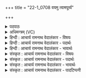 +++
title = "22-1_0708 वयमु त्वामपूर्व्य"

+++
<details><summary>पदपाठः</summary>

व꣣य꣢म्। उ꣣। त्वा꣢म्। अ꣣पूर्व्य। अ। पूर्व्य। स्थूर꣢म्। न। कत्। चि꣣त्। भ꣡र꣢꣯न्तः। अ꣣वस्य꣡वः꣢। व꣡ज्रि꣢꣯न्। चि꣣त्र꣢म्। ह꣣वामहे। ७०८।
</details>

<details><summary>अधिमन्त्रम् (VC)</summary>

- इन्द्रः
- सौभरि: काण्व:
- काकुभः प्रगाथः (विषमा ककुप्, समा सतोबृहती)
- ऋषभः
</details>

<details><summary>हिन्दी : आचार्य रामनाथ वेदालंकार - विषयः</summary>

प्रथम ऋचा पूर्वार्चिक में क्रमाङ्क ४०८ पर परमेश्वर,आचार्य और वैद्यराज के पक्ष में व्याख्यात हो चुकी है। यहाँ जीवात्मा को कहा जा रहा है।
</details>

<details><summary>हिन्दी : आचार्य रामनाथ वेदालंकार - पदार्थः</summary>

पदार्थान्वयभाषाः -  हे (अपूर्व्य) अद्वितीय बल से युक्त, (वज्रिन्) काम, क्रोध आदि शत्रुओं पर वज्र-प्रहार करनेवाले मेरे अन्तरात्मा ! (अवस्यवः) प्रगति को चाहनेवाले (वयम्) हम (चित्रम्) अद्भुत गुण-कर्म-स्वभाववाले (त्वाम्) आपको (आह्वयामः) पुकारते हैं। किस प्रकार? (न) जैसे (कच्चित्) किसी (स्थूरम्) स्थूल बड़ी वस्तु को (हरन्तः) दूसरे स्थान पर ले जाते हुए लोग, सहायता के लिये किसी को पुकारते हैं ॥१॥ इस मन्त्र में उपमालङ्कार है ॥१॥
</details>

<details><summary>हिन्दी : आचार्य रामनाथ वेदालंकार - भावार्थः</summary>

भावार्थभाषाः -  प्रगति के मार्ग पर दौड़ने के लिये अपना अन्तरात्मा मनुष्य का परम सहायक होता है ॥१॥
</details>

<details><summary>संस्कृत : आचार्य रामनाथ वेदालंकार - विषयः</summary>

तत्र प्रथमा ऋक् पूर्वार्चिके ४०८ क्रमाङ्के परमेश्वराचार्यभिषग्विषये व्याख्याता। अत्र जीवात्मानमाह।
</details>

<details><summary>संस्कृत : आचार्य रामनाथ वेदालंकार - पदार्थः</summary>

पदार्थान्वयभाषाः -  हे (अपूर्व्य) अद्वितीयबलयुक्त (वज्रिन्) कामक्रोधादिषु रिपुषु उद्यतवज्र इन्द्र मदीय अन्तरात्मन् ! (अवस्यवः) प्रगतिं कामयमानाः (वयम् उ) वयंखलु (चित्रम्) अद्भुतगुणकर्मस्वभावम् (त्वाम् हवामहे) आह्वयामः। कथमिव ? (न) यथा (कच्चित्) किमपि (स्थूरम्) स्थूलं विशालं वस्तु (भरन्तः) हरन्तः, स्थानान्तरं प्रापयन्तो जनाः सहायतार्थं कमपि हवन्ते आह्वयन्ति तद्वत्। [हृञ् हरणे, ‘हृग्रहोर्भश्छन्दसि’ इति वार्तिकेन हस्य भः] ॥१॥ अत्रोपमालंकारः ॥१॥
</details>

<details><summary>संस्कृत : आचार्य रामनाथ वेदालंकार - भावार्थः</summary>

भावार्थभाषाः -  प्रगतिमार्गमनुधावितुं मनुष्यस्य स्वकीय अन्तरात्मा खलु परमः सहायकः ॥१॥
</details>

<details><summary>संस्कृत : आचार्य रामनाथ वेदालंकार - पादटिप्पनी</summary>

टिप्पणी:   ४.ऋ० ८।२१।१,अथ० २०।१४।१(ऋषिः सौभरिः),२०।६२।१,सर्वत्र ‘वाजे॑ चि॒त्रं ह॑वामहे’ इति पाठः। साम० ४०८।
</details>